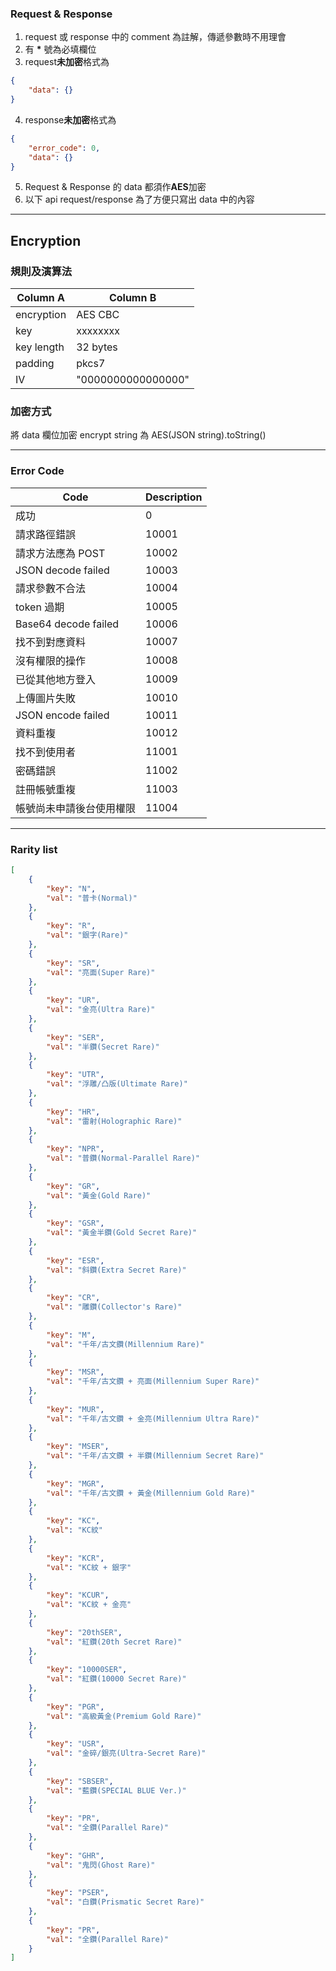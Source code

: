 ### Request & Response

1. request 或 response 中的 comment 為註解，傳遞參數時不用理會
2. 有 **\*** 號為必填欄位
3. request**未加密**格式為

```json
{
	"data": {}
}
```

4. response**未加密**格式為

```json
{
	"error_code": 0,
	"data": {}
}
```

5. Request & Response 的 data 都須作**AES**加密
6. 以下 api request/response 為了方便只寫出 data 中的內容

---

## Encryption

### 規則及演算法

| Column A   | Column B           |
| ---------- | ------------------ |
| encryption | AES CBC            |
| key        | xxxxxxxx           |
| key length | 32 bytes           |
| padding    | pkcs7              |
| IV         | "0000000000000000" |

### 加密方式

將 data 欄位加密
encrypt string 為 AES(JSON string).toString()

---

### Error Code

| Code                     | Description |
| ------------------------ | ----------- |
| 成功                     | 0           |
| 請求路徑錯誤             | 10001       |
| 請求方法應為 POST        | 10002       |
| JSON decode failed       | 10003       |
| 請求參數不合法           | 10004       |
| token 過期               | 10005       |
| Base64 decode failed     | 10006       |
| 找不到對應資料           | 10007       |
| 沒有權限的操作           | 10008       |
| 已從其他地方登入         | 10009       |
| 上傳圖片失敗             | 10010       |
| JSON encode failed       | 10011       |
| 資料重複                 | 10012       |
| 找不到使用者             | 11001       |
| 密碼錯誤                 | 11002       |
| 註冊帳號重複             | 11003       |
| 帳號尚未申請後台使用權限 | 11004       |

---

### Rarity list

```json
[
	{
		"key": "N",
		"val": "普卡(Normal)"
	},
	{
		"key": "R",
		"val": "銀字(Rare)"
	},
	{
		"key": "SR",
		"val": "亮面(Super Rare)"
	},
	{
		"key": "UR",
		"val": "金亮(Ultra Rare)"
	},
	{
		"key": "SER",
		"val": "半鑽(Secret Rare)"
	},
	{
		"key": "UTR",
		"val": "浮雕/凸版(Ultimate Rare)"
	},
	{
		"key": "HR",
		"val": "雷射(Holographic Rare)"
	},
	{
		"key": "NPR",
		"val": "普鑽(Normal-Parallel Rare)"
	},
	{
		"key": "GR",
		"val": "黃金(Gold Rare)"
	},
	{
		"key": "GSR",
		"val": "黃金半鑽(Gold Secret Rare)"
	},
	{
		"key": "ESR",
		"val": "斜鑽(Extra Secret Rare)"
	},
	{
		"key": "CR",
		"val": "雕鑽(Collector's Rare)"
	},
	{
		"key": "M",
		"val": "千年/古文鑽(Millennium Rare)"
	},
	{
		"key": "MSR",
		"val": "千年/古文鑽 + 亮面(Millennium Super Rare)"
	},
	{
		"key": "MUR",
		"val": "千年/古文鑽 + 金亮(Millennium Ultra Rare)"
	},
	{
		"key": "MSER",
		"val": "千年/古文鑽 + 半鑽(Millennium Secret Rare)"
	},
	{
		"key": "MGR",
		"val": "千年/古文鑽 + 黃金(Millennium Gold Rare)"
	},
	{
		"key": "KC",
		"val": "KC紋"
	},
	{
		"key": "KCR",
		"val": "KC紋 + 銀字"
	},
	{
		"key": "KCUR",
		"val": "KC紋 + 金亮"
	},
	{
		"key": "20thSER",
		"val": "紅鑽(20th Secret Rare)"
	},
	{
		"key": "10000SER",
		"val": "紅鑽(10000 Secret Rare)"
	},
	{
		"key": "PGR",
		"val": "高級黃金(Premium Gold Rare)"
	},
	{
		"key": "USR",
		"val": "金碎/銀亮(Ultra-Secret Rare)"
	},
	{
		"key": "SBSER",
		"val": "藍鑽(SPECIAL BLUE Ver.)"
	},
	{
		"key": "PR",
		"val": "全鑽(Parallel Rare)"
	},
	{
		"key": "GHR",
		"val": "鬼閃(Ghost Rare)"
	},
	{
		"key": "PSER",
		"val": "白鑽(Prismatic Secret Rare)"
	},
	{
		"key": "PR",
		"val": "全鑽(Parallel Rare)"
	}
]
```

